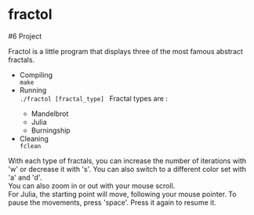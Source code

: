 # fractol
#6 Project

Fractol is a little program that displays three of the most famous abstract fractals.

<ul>
	<li> Compiling </li>
	<code>make</code>
	<li> Running </li>
	<code>./fractol [fractal_type] </code>
	Fractal types are : 
		<ul>
			<li> Mandelbrot </li>
			<li> Julia </li>
			<li> Burningship </li>
		</ul>
	<li> Cleaning </li>
	<code>fclean</code>
</ul>
With each type of fractals, you can increase the number of iterations with 'w' or decrease it with 's'. You can also switch to a different color set with 'a' and 'd'. <br>
You can also zoom in or out with your mouse scroll. 
<br>
For Julia, the starting point will move, following your mouse pointer. To pause the movements, press 'space'. Press it again to resume it.

